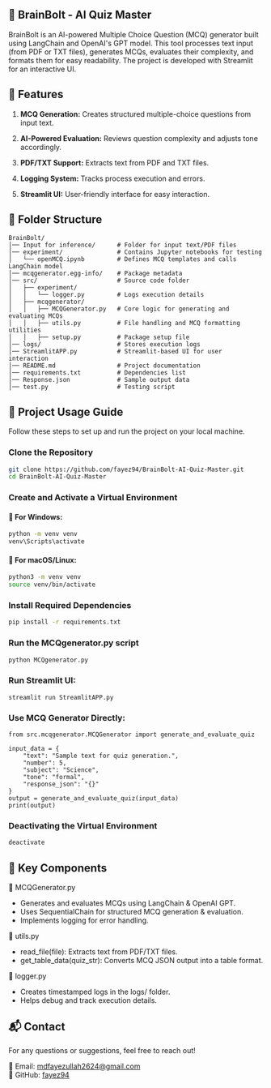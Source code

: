 ## 🌟 BrainBolt - AI Quiz Master
BrainBolt is an AI-powered Multiple Choice Question (MCQ) generator built using LangChain and OpenAI's GPT model. This tool processes text input (from PDF or TXT files), generates MCQs, evaluates their complexity, and formats them for easy readability. The project is developed with Streamlit for an interactive UI.  

## 🚀 Features

1. **MCQ Generation:** Creates structured multiple-choice questions from input text.  

2. **AI-Powered Evaluation:** Reviews question complexity and adjusts tone accordingly.  

3. **PDF/TXT Support:** Extracts text from PDF and TXT files.  

4. **Logging System:** Tracks process execution and errors.  

5. **Streamlit UI:** User-friendly interface for easy interaction.  

## 📂 Folder Structure
```
BrainBolt/
│── Input for inference/      # Folder for input text/PDF files
│── experiment/               # Contains Jupyter notebooks for testing
│   └── openMCQ.ipynb         # Defines MCQ templates and calls LangChain model
│── mcqgenerator.egg-info/    # Package metadata
│── src/                      # Source code folder
│   ├── experiment/
│   │   └── logger.py         # Logs execution details
│   ├── mcqgenerator/
│   │   ├── MCQGenerator.py   # Core logic for generating and evaluating MCQs
│   │   ├── utils.py          # File handling and MCQ formatting utilities
│   │   ├── setup.py          # Package setup file
│── logs/                     # Stores execution logs
│── StreamlitAPP.py           # Streamlit-based UI for user interaction
│── README.md                 # Project documentation
│── requirements.txt          # Dependencies list
│── Response.json             # Sample output data
│── test.py                   # Testing script
```

## 🚀 Project Usage Guide

Follow these steps to set up and run the project on your local machine.

### Clone the Repository
```bash
git clone https://github.com/fayez94/BrainBolt-AI-Quiz-Master.git
cd BrainBolt-AI-Quiz-Master
```

### Create and Activate a Virtual Environment

#### 🔹 For Windows:
```bash
python -m venv venv
venv\Scripts\activate
```

#### 🔹 For macOS/Linux:
```bash
python3 -m venv venv
source venv/bin/activate
```

### Install Required Dependencies
```bash
pip install -r requirements.txt
```

### Run the MCQgenerator.py script

```bash
python MCQgenerator.py
```
### Run Streamlit UI:
```  
streamlit run StreamlitAPP.py
```
### Use MCQ Generator Directly:  
```
from src.mcqgenerator.MCQGenerator import generate_and_evaluate_quiz

input_data = {
    "text": "Sample text for quiz generation.",
    "number": 5,
    "subject": "Science",
    "tone": "formal",
    "response_json": "{}"
}
output = generate_and_evaluate_quiz(input_data)
print(output)
```
### Deactivating the Virtual Environment
```bash
deactivate
```

## 🔑 Key Components  
📝 MCQGenerator.py  
* Generates and evaluates MCQs using LangChain & OpenAI GPT.  
* Uses SequentialChain for structured MCQ generation & evaluation.  
* Implements logging for error handling.  

📂 utils.py  
* read_file(file): Extracts text from PDF/TXT files.  
* get_table_data(quiz_str): Converts MCQ JSON output into a table format.  

📜 logger.py  
* Creates timestamped logs in the logs/ folder.  
* Helps debug and track execution details.  


## 📬 Contact
For any questions or suggestions, feel free to reach out!

📧 Email: mdfayezullah2624@gmail.com  
🐙 GitHub: [fayez94](https://github.com/fayez94)
